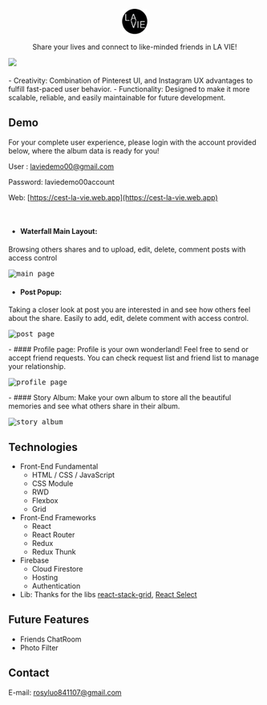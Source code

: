 <p align="center">
  <a href="https://cest-la-vie.web.app/">
    <img src="src/img/LA_VIE_logo.png" alt="Logo" width="50">
  </a>

  <p align="center">
Share your lives and connect to like-minded friends in LA VIE!
  </p> 
</p>

<kbd>
    <img src="src/img/readme/preview.gif" />
</kbd>
<br/>
<br/>
- Creativity: Combination of Pinterest UI, and Instagram UX advantages to fulfill fast-paced user behavior.
- Functionality: Designed to make it more scalable, reliable, and easily maintainable for future development.

## Demo

For your complete user experience, please login with the account provided below, where the album data is ready for you!

User : laviedemo00@gmail.com

Password: laviedemo00account

Web: [https://cest-la-vie.web.app](https://cest-la-vie.web.app)

</div>
<br/>

-  #### Waterfall Main Layout:
  Browsing others shares and to upload, edit, delete, comment posts with access control
   <p>
  <kbd>
  <img src ='src/img/readme/waterfalllayout.gif' alt='main page' />
  </kbd>
  </p>

-  #### Post Popup:
  Taking a closer look at post you are interested in and see how others feel about the share. Easily to add, edit, delete comment with access control.
   <p>
  <kbd>
  <img src ='src/img/readme/popup.gif' alt='post page' />
  </kbd>
  </p>
-  #### Profile page:
  Profile is your own wonderland!
  Feel free to send or accept friend requests. You can check request list and friend list to manage your relationship.
  <p>
  <kbd>
  <img src ='src/img/readme/friends.gif' alt='profile page' />
  </kbd>
  </p>
- #### Story Album:
  Make your own album to store all the beautiful memories and see what others share in their album.
  <p>
  <kbd>
  <img src ='src/img/readme/storylist.gif' alt='story album' />
  </kbd>
 </p>

## Technologies

- Front-End Fundamental
  - HTML / CSS / JavaScript
  - CSS Module
  - RWD
  - Flexbox
  - Grid
- Front-End Frameworks
  - React
  - React Router
  - Redux
  - Redux Thunk
- Firebase
  - Cloud Firestore
  - Hosting
  - Authentication
- Lib:
  Thanks for the libs [react-stack-grid](https://github.com/tsuyoshiwada/react-stack-grid), [React Select](https://github.com/JedWatson/react-select)

<!-- Core Components Strcture ( 2020.08 ) -->

<!-- plan -->

## Future Features

- Friends ChatRoom
- Photo Filter

## Contact

E-mail: rosyluo841107@gmail.com
